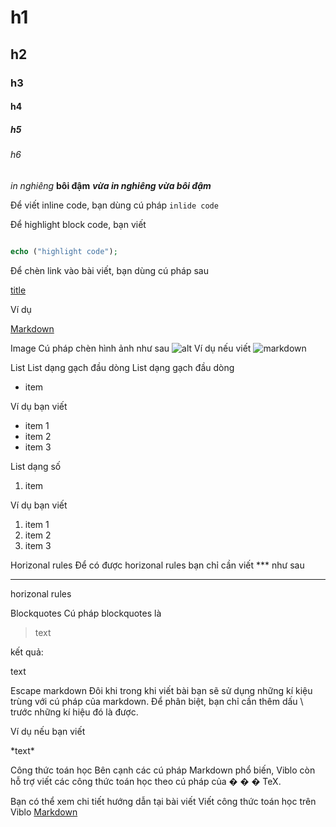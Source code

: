 # h1
## h2
### h3
#### h4
##### h5
###### h6

*in nghiêng*
**bôi đậm**
***vừa in nghiêng vừa bôi đậm***

Để viết inline code, bạn dùng cú pháp
`inlide code`

Để highlight block code, bạn viết

```php

echo ("highlight code");

```

Để chèn link vào bài viết, bạn dùng cú pháp sau

[title](http://~)

Ví dụ

[Markdown](http://https://vi.wikipedia.org/wiki/Markdown)


Image
Cú pháp chèn hình ảnh như sau
![alt](http://~)
Ví dụ nếu viết
![markdown](https://images.viblo.asia/518eea86-f0bd-45c9-bf38-d5cb119e947d.png)


List
List dạng gạch đầu dòng
List dạng gạch đầu dòng
* item

Ví dụ bạn viết

* item 1
* item 2
* item 3

List dạng số
1. item

Ví dụ bạn viết

1. item 1
2. item 2
3. item 3

Horizonal rules
Để có được horizonal rules bạn chỉ cần viết *** như sau

***
horizonal rules

Blockquotes
Cú pháp blockquotes là

> text

kết quả:

text

Escape markdown
Đôi khi trong khi viết bài bạn sẽ sử dụng những kí kiệu trùng với cú pháp của markdown. Để phân biệt, bạn chỉ cần thêm dấu \ trước những kí hiệu đó là được.

Ví dụ nếu bạn viết

\*text*

Công thức toán học
Bên cạnh các cú pháp Markdown phổ biến, Viblo còn hỗ trợ viết các công thức toán học theo cú pháp của 
�
�
�
TeX.

Bạn có thể xem chi tiết hướng dẫn tại bài viết Viết công thức toán học trên Viblo [Markdown](https://viblo.asia/helps/viet-cong-thuc-toan-hoc-tren-viblo-gDVK2wbeZLj)